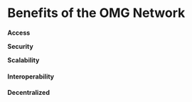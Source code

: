 # Benefits of the OMG Network

**Access**

**Security**

**Scalability**

#### **Interoperability**

#### **Decentralized**

